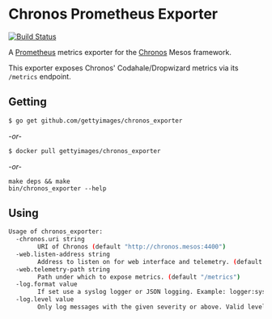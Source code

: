 # Chronos Prometheus Exporter

[![Build Status](https://travis-ci.org/gettyimages/chronos_exporter.svg?branch=master)](https://travis-ci.org/gettyimages/chronos_exporter)

A [Prometheus](http://prometheus.io) metrics exporter for the [Chronos](https://mesos.github.io/chronos) Mesos framework.

This exporter exposes Chronos' Codahale/Dropwizard metrics via its `/metrics` endpoint.

## Getting

```sh
$ go get github.com/gettyimages/chronos_exporter
```

*\-or-*

```sh
$ docker pull gettyimages/chronos_exporter
```

*\-or-*

```
make deps && make
bin/chronos_exporter --help
```

## Using

```sh
Usage of chronos_exporter:
  -chronos.uri string
        URI of Chronos (default "http://chronos.mesos:4400")
  -web.listen-address string
        Address to listen on for web interface and telemetry. (default ":9099")
  -web.telemetry-path string
        Path under which to expose metrics. (default "/metrics")
  -log.format value
        If set use a syslog logger or JSON logging. Example: logger:syslog?appname=bob&local=7 or logger:stdout?json=true. Defaults to stderr.
  -log.level value
        Only log messages with the given severity or above. Valid levels: [debug, info, warn, error, fatal]. (default info)
```
